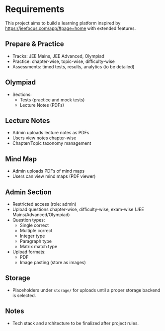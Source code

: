 # Requirements

This project aims to build a learning platform inspired by https://jeefocus.com/app/#page=home with extended features.

## Prepare & Practice
- Tracks: JEE Mains, JEE Advanced, Olympiad
- Practice: chapter-wise, topic-wise, difficulty-wise
- Assessments: timed tests, results, analytics (to be detailed)

## Olympiad
- Sections:
  - Tests (practice and mock tests)
  - Lecture Notes (PDFs)

## Lecture Notes
- Admin uploads lecture notes as PDFs
- Users view notes chapter-wise
- Chapter/Topic taxonomy management

## Mind Map
- Admin uploads PDFs of mind maps
- Users can view mind maps (PDF viewer)

## Admin Section
- Restricted access (role: admin)
- Upload questions chapter-wise, difficulty-wise, exam-wise (JEE Mains/Advanced/Olympiad)
- Question types:
  - Single correct
  - Multiple correct
  - Integer type
  - Paragraph type
  - Matrix match type
- Upload formats:
  - PDF
  - Image pasting (store as images)

## Storage
- Placeholders under `storage/` for uploads until a proper storage backend is selected.

## Notes
- Tech stack and architecture to be finalized after project rules.
